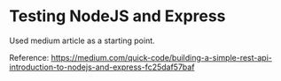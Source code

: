# Testing NodeJS and Express

Used medium article as a starting point.

Reference:
https://medium.com/quick-code/building-a-simple-rest-api-introduction-to-nodejs-and-express-fc25daf57baf